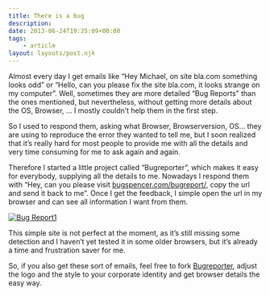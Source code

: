 ```yaml
---
title: There is a bug
description: 
date: 2013-06-24T19:25:09+00:00
tags:
    - article
layout: layouts/post.njk
---
```


Almost every day I get emails like “Hey Michael, on site bla.com something looks odd” or “Hello, can you please fix the site bla.com, it looks strange on my computer”. Well, sometimes they are more detailed “Bug Reports” than the ones mentioned, but nevertheless, without getting more details about the OS, Browser, … I mostly couldn’t help them in the first step.

So I used to respond them, asking what Browser, Browserversion, OS… they are using to reproduce the error they wanted to tell me, but I soon realized that it’s really hard for most people to provide me with all the details and very time consuming for me to ask again and again.  

Therefore I started a little project called “Bugreporter”, which makes it easy for everybody, supplying all the details to me. Nowadays I respond them with “Hey, can you please visit [bugspencer.com/bugreport/](http://bugspencer.com/bugreport/), copy the url and send it back to me”. Once I get the feedback, I simple open the url in my browser and can see all information I want from them.

[![](https://justmarkup.com/log/wp-content/uploads/2013/06/Bug-Report1.jpg "Bug Report1")](http://justmarkup.com/log/wp-content/uploads/2013/06/Bug-Report1.jpg)

This simple site is not perfect at the moment, as it’s still missing some detection and I haven’t yet tested it in some older browsers, but it’s already a time and frustration saver for me.

So, if you also get these sort of emails, feel free to fork [Bugreporter](https://github.com/justmarkup/bugreporter), adjust the logo and the style to your corporate identity and get browser details the easy way.